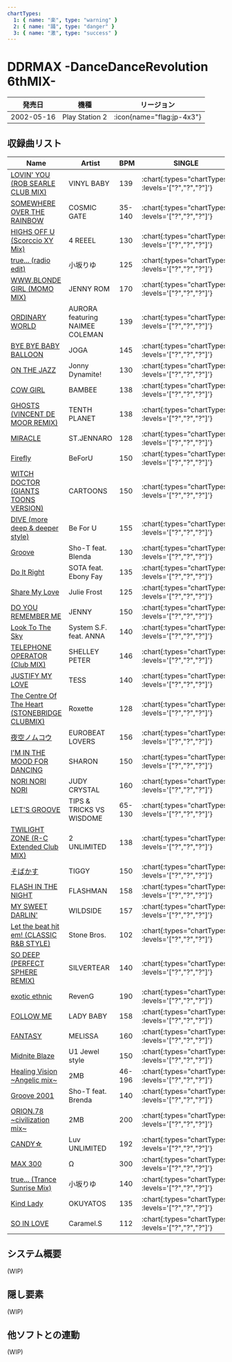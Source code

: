 ```yaml
---
chartTypes:
  1: { name: "楽", type: "warning" }
  2: { name: "踊", type: "danger" }
  3: { name: "激", type: "success" }
---
```


# DDRMAX -DanceDanceRevolution 6thMIX-

|発売日|機種|リージョン|
|------|----|---------|
|2002-05-16|Play Station 2| :icon{name="flag:jp-4x3"}|

## 収録曲リスト

|Name|Artist|BPM|SINGLE|DOUBLE|
|----|------|---|------|------|
|[LOVIN' YOU (ROB SEARLE CLUB MIX)](/playstation2-jp/max/lovin-you)|VINYL BABY|139| :chart{:types="chartTypes" :levels='["?","?","?"]'} | :chart{:types="chartTypes" :levels='["?","?","?"]'} |
|[SOMEWHERE OVER THE RAINBOW](/playstation2-jp/max/somewhere-over-the-rainbow)|COSMIC GATE|35-140| :chart{:types="chartTypes" :levels='["?","?","?"]'} | :chart{:types="chartTypes" :levels='["?","?","?"]'} |
|[HIGHS OFF U (Scorccio XY Mix)](/playstation2-jp/max/highs-off-u)|4 REEEL|130| :chart{:types="chartTypes" :levels='["?","?","?"]'} | :chart{:types="chartTypes" :levels='["?","?","?"]'} |
|[true... (radio edit)](/playstation2-jp/max/true-radio)|小坂りゆ|125| :chart{:types="chartTypes" :levels='["?","?","?"]'} | :chart{:types="chartTypes" :levels='["?","?","?"]'} |
|[WWW.BLONDE GIRL (MOMO MIX)](/playstation2-jp/max/www-blonde-girl)|JENNY ROM|170| :chart{:types="chartTypes" :levels='["?","?","?"]'} | :chart{:types="chartTypes" :levels='["?","?","?"]'} |
|[ORDINARY WORLD](/playstation2-jp/max/ordinary-world)|AURORA featuring NAIMEE COLEMAN|139| :chart{:types="chartTypes" :levels='["?","?","?"]'} | :chart{:types="chartTypes" :levels='["?","?","?"]'} |
|[BYE BYE BABY BALLOON](/playstation2-jp/max/bye-bye-baby-balloon)|JOGA|145| :chart{:types="chartTypes" :levels='["?","?","?"]'} | :chart{:types="chartTypes" :levels='["?","?","?"]'} |
|[ON THE JAZZ](/playstation-jp/5th/on-the-jazz)|Jonny Dynamite!|130| :chart{:types="chartTypes" :levels='["?","?","?"]'} | :chart{:types="chartTypes" :levels='["?","?","?"]'} |
|[COW GIRL](/playstation2-jp/max/cow-girl)|BAMBEE|138| :chart{:types="chartTypes" :levels='["?","?","?"]'} | :chart{:types="chartTypes" :levels='["?","?","?"]'} |
|[GHOSTS (VINCENT DE MOOR REMIX)](/playstation2-jp/max/ghosts)|TENTH PLANET|138| :chart{:types="chartTypes" :levels='["?","?","?"]'} | :chart{:types="chartTypes" :levels='["?","?","?"]'} |
|[MIRACLE](/playstation2-jp/max/miracle)|ST.JENNARO|128| :chart{:types="chartTypes" :levels='["?","?","?"]'} | :chart{:types="chartTypes" :levels='["?","?","?"]'} |
|[Firefly](/playstation2-jp/max/firefly)|BeForU|150| :chart{:types="chartTypes" :levels='["?","?","?"]'} | :chart{:types="chartTypes" :levels='["?","?","?"]'} |
|[WITCH DOCTOR (GIANTS TOONS VERSION)](/playstation2-jp/max/witch-doctor)|CARTOONS|150| :chart{:types="chartTypes" :levels='["?","?","?"]'} | :chart{:types="chartTypes" :levels='["?","?","?"]'} |
|[DIVE (more deep & deeper style)](/playstation-jp/5th/dive-more-deep)|Be For U|155| :chart{:types="chartTypes" :levels='["?","?","?"]'} | :chart{:types="chartTypes" :levels='["?","?","?"]'} |
|[Groove](/playstation-jp/4th/groove)|Sho-T feat. Blenda|130| :chart{:types="chartTypes" :levels='["?","?","?"]'} | :chart{:types="chartTypes" :levels='["?","?","?"]'} |
|[Do It Right](/playstation-jp/5th/do-it-right)|SOTA feat. Ebony Fay|135| :chart{:types="chartTypes" :levels='["?","?","?"]'} | :chart{:types="chartTypes" :levels='["?","?","?"]'} |
|[Share My Love](/playstation-jp/4th/share-my-love)|Julie Frost|125| :chart{:types="chartTypes" :levels='["?","?","?"]'} | :chart{:types="chartTypes" :levels='["?","?","?"]'} |
|[DO YOU REMEMBER ME](/playstation2-jp/max/do-you-remember-me)|JENNY|150| :chart{:types="chartTypes" :levels='["?","?","?"]'} | :chart{:types="chartTypes" :levels='["?","?","?"]'} |
|[Look To The Sky](/playstation-jp/5th/look-to-the-sky)|System S.F. feat. ANNA|140| :chart{:types="chartTypes" :levels='["?","?","?"]'} | :chart{:types="chartTypes" :levels='["?","?","?"]'} |
|[TELEPHONE OPERATOR (Club MIX)](/playstation2-jp/max/telephone-operator)|SHELLEY PETER|146| :chart{:types="chartTypes" :levels='["?","?","?"]'} | :chart{:types="chartTypes" :levels='["?","?","?"]'} |
|[JUSTIFY MY LOVE](/playstation2-jp/max/justify-my-love)|TESS|140| :chart{:types="chartTypes" :levels='["?","?","?"]'} | :chart{:types="chartTypes" :levels='["?","?","?"]'} |
|[The Centre Of The Heart (STONEBRIDGE CLUBMIX)](/playstation-jp/5th/the-centre-of-the-heart)|Roxette|128| :chart{:types="chartTypes" :levels='["?","?","?"]'} | :chart{:types="chartTypes" :levels='["?","?","?"]'} |
|[夜空ノムコウ](/playstation2-jp/max/yozora-no-muko)|EUROBEAT LOVERS|156| :chart{:types="chartTypes" :levels='["?","?","?"]'} | :chart{:types="chartTypes" :levels='["?","?","?"]'} |
|[I'M IN THE MOOD FOR DANCING](/playstation2-jp/max/im-in-the-mood-for-dancing)|SHARON|150| :chart{:types="chartTypes" :levels='["?","?","?"]'} | :chart{:types="chartTypes" :levels='["?","?","?"]'} |
|[NORI NORI NORI](/playstation-jp/5th/nori-nori-nori)|JUDY CRYSTAL|160| :chart{:types="chartTypes" :levels='["?","?","?"]'} | :chart{:types="chartTypes" :levels='["?","?","?"]'} |
|[LET'S GROOVE](/playstation2-jp/max/lets-groove)|TIPS & TRICKS VS WISDOME|65-130| :chart{:types="chartTypes" :levels='["?","?","?"]'} | :chart{:types="chartTypes" :levels='["?","?","?"]'} |
|[TWILIGHT ZONE (R-C Extended Club MIX)](/playstation2-jp/max/twilight-zone-rc-extended)|2 UNLIMITED|138| :chart{:types="chartTypes" :levels='["?","?","?"]'} | :chart{:types="chartTypes" :levels='["?","?","?"]'} |
|[そばかす](/playstation2-jp/max/freckles)|TIGGY|150| :chart{:types="chartTypes" :levels='["?","?","?"]'} | :chart{:types="chartTypes" :levels='["?","?","?"]'} |
|[FLASH IN THE NIGHT](/playstation2-jp/max/flash-in-the-night)|FLASHMAN|158| :chart{:types="chartTypes" :levels='["?","?","?"]'} | :chart{:types="chartTypes" :levels='["?","?","?"]'} |
|[MY SWEET DARLIN'](/playstation2-jp/max/my-sweet-darlin)|WILDSIDE|157| :chart{:types="chartTypes" :levels='["?","?","?"]'} | :chart{:types="chartTypes" :levels='["?","?","?"]'} |
|[Let the beat hit em! (CLASSIC R&B STYLE)](/playstation-jp/extra/let-the-beat-hit-em-classic)|Stone Bros.|102| :chart{:types="chartTypes" :levels='["?","?","?"]'} | :chart{:types="chartTypes" :levels='["?","?","?"]'} |
|[SO DEEP (PERFECT SPHERE REMIX)](/playstation2-jp/max/so-deep)|SILVERTEAR|140| :chart{:types="chartTypes" :levels='["?","?","?"]'} | :chart{:types="chartTypes" :levels='["?","?","?"]'} |
|[exotic ethnic](/playstation2-jp/max/exotic-ethnic)|RevenG|190| :chart{:types="chartTypes" :levels='["?","?","?"]'} | :chart{:types="chartTypes" :levels='["?","?","?"]'} |
|[FOLLOW ME](/playstation2-jp/max/follow-me)|LADY BABY|158| :chart{:types="chartTypes" :levels='["?","?","?"]'} | :chart{:types="chartTypes" :levels='["?","?","?"]'} |
|[FANTASY](/playstation2-jp/max/fantasy)|MELISSA|160| :chart{:types="chartTypes" :levels='["?","?","?"]'} | :chart{:types="chartTypes" :levels='["?","?","?"]'} |
|[Midnite Blaze](/playstation-jp/4th/midnite-blaze)|U1 Jewel style|150| :chart{:types="chartTypes" :levels='["?","?","?"]'} | :chart{:types="chartTypes" :levels='["?","?","?"]'} |
|[Healing Vision \~Angelic mix\~](/playstation-jp/5th/healing-vision-angelic)|2MB|46-196| :chart{:types="chartTypes" :levels='["?","?","?"]'} | :chart{:types="chartTypes" :levels='["?","?","?"]'} |
|[Groove 2001](/playstation-jp/extra/groove-2001)|Sho-T feat. Brenda|140| :chart{:types="chartTypes" :levels='["?","?","?"]'} | :chart{:types="chartTypes" :levels='["?","?","?"]'} |
|[ORION.78 \~civilization mix\~](/playstation-jp/4th/orion-78-civilization)|2MB|200| :chart{:types="chartTypes" :levels='["?","?","?"]'} | :chart{:types="chartTypes" :levels='["?","?","?"]'} |
|[CANDY☆](/playstation2-jp/max/candy)|Luv UNLIMITED|192| :chart{:types="chartTypes" :levels='["?","?","?"]'} | :chart{:types="chartTypes" :levels='["?","?","?"]'} |
|[MAX 300](/playstation2-jp/max/max-300)|Ω|300| :chart{:types="chartTypes" :levels='["?","?","?"]'} | :chart{:types="chartTypes" :levels='["?","?","?"]'} |
|[true... (Trance Sunrise Mix)](/playstation2-jp/max/true-trance)|小坂りゆ|140| :chart{:types="chartTypes" :levels='["?","?","?"]'} | :chart{:types="chartTypes" :levels='["?","?","?"]'} |
|[Kind Lady](/playstation2-jp/max/kind-lady)|OKUYATOS|135| :chart{:types="chartTypes" :levels='["?","?","?"]'} | :chart{:types="chartTypes" :levels='["?","?","?"]'} |
|[SO IN LOVE](/playstation2-jp/max/so-in-love)|Caramel.S|112| :chart{:types="chartTypes" :levels='["?","?","?"]'} | :chart{:types="chartTypes" :levels='["?","?","?"]'} |

## システム概要

(WIP)

## 隠し要素

(WIP)

## 他ソフトとの連動

(WIP)
